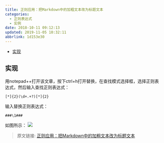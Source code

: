 ```yaml
---
title: 正则应用：把Markdown中的加粗文本改为标题文本
categories: 
  - 正则表达式
  - 实例
date: 2018-10-11 09:12:13
updated: 2019-11-05 10:32:11
abbrlink: 1d153e30
---
```

- [实现](/blog/1d153e30/#实现)

<!--more-->
<script src="https://cdn.bootcss.com/jquery/3.4.0/jquery.slim.min.js"></script>
<script>$(document).ready(function () {$(".post-body > ul:nth-child(1)").hide();});</script>

<!--end-->
## 实现 ##
用notepad++打开该文章，按下ctrl+h打开替换，在查找模式选择框，选择正则表达式，然后输入查找正则表达式：
```
[*]{2}(\d+.+?)[*]{2}
```
输入替换正则表达式：
```
###\1###
```
如图所示：
![](https://image-1257720033.cos.ap-shanghai.myqcloud.com/blog/java/my_regex_example/ctrl_b3ctrl_3.png)

>原文链接: [正则应用：把Markdown中的加粗文本改为标题文本](https://lanlan2017.github.io/blog/1d153e30/)
